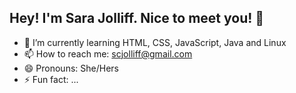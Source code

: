 ## Hey! I'm Sara Jolliff. Nice to meet you! 👋


- 🌱 I’m currently learning HTML, CSS, JavaScript, Java and Linux
- 📫 How to reach me: scjolliff@gmail.com
- 😄 Pronouns: She/Hers
- ⚡ Fun fact: ...

